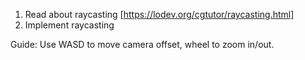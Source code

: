 1. Read about raycasting [https://lodev.org/cgtutor/raycasting.html]
2. Implement raycasting 

Guide:
Use WASD to move camera offset, wheel to zoom in/out.
